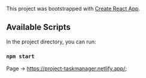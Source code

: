 This project was bootstrapped with [Create React App](https://github.com/facebook/create-react-app).

## Available Scripts

In the project directory, you can run:

### `npm start`

Page -> https://project-taskmanager.netlify.app/;
